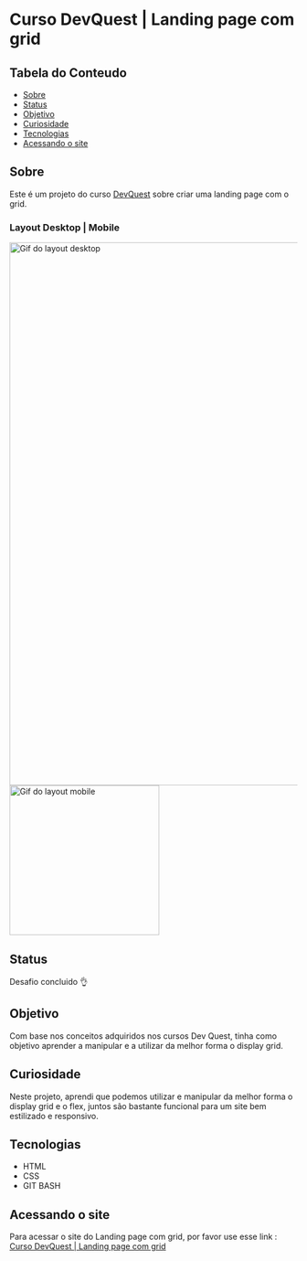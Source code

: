# Curso DevQuest | Landing page com grid

## Tabela do Conteudo

<ul>
<li><a href="#sobre">Sobre</a></li>
<li><a href="#status">Status</a></li>
<li><a href="#objetivo">Objetivo</a></li>
<li><a href="#curiosidade">Curiosidade</a></li>
<li><a href="#tecnologias">Tecnologias</a></li>
<li><a href="#acessando-o-site">Acessando o site</a></li>
</ul>

## Sobre

Este é um projeto do curso [DevQuest](https://devemdobro.com/matriculas-abertas/) sobre criar uma landing page com o grid.

### Layout Desktop | Mobile
<img src="src/gifs/landing-page-layout-desktop.gif" alt="Gif do layout desktop" width=950px>

<img src="src/gifs/landing-page-layout-mobile.gif" alt="Gif do layout mobile" width=262px>

## Status

Desafio concluido 👌

## Objetivo

Com base nos conceitos adquiridos nos cursos Dev Quest, tinha como objetivo aprender a manipular e a utilizar da melhor forma o display grid.

## Curiosidade

Neste projeto, aprendi que podemos utilizar e manipular da melhor forma o display grid e o flex, juntos são bastante funcional para um site bem estilizado e responsivo.

## Tecnologias

<ul>
<li>HTML</li>
<li>CSS</li>
<li>GIT BASH</li>
</ul>

## Acessando o site

Para acessar o site do Landing page com grid, por favor use esse link : <a href="https://tiago-forward.github.io/landing-page-com-grid/" target="_blank">Curso DevQuest | Landing page com grid</a>
